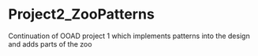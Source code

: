 # Project2_ZooPatterns
Continuation of OOAD project 1 which implements patterns into the design and adds parts of the zoo
